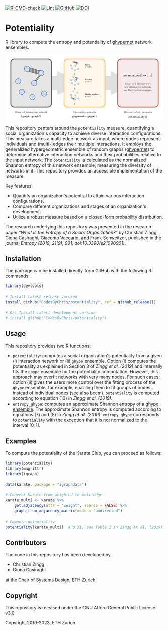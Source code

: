 [![R-CMD-check](https://github.com/CodesByChris/potentiality/actions/workflows/check-release.yaml/badge.svg)](https://github.com/CodesByChris/potentiality/actions/workflows/check-release.yaml)
[![Lint](https://github.com/CodesByChris/potentiality/actions/workflows/lint.yaml/badge.svg)](https://github.com/CodesByChris/potentiality/actions/workflows/lint.yaml)
[![GitHub](https://img.shields.io/github/license/CodesByChris/potentiality?label=License)](LICENSE)
[![DOI](https://zenodo.org/badge/DOI/10.5281/zenodo.10462630.svg)](https://doi.org/10.5281/zenodo.10462630)


# Potentiality

R library to compute the entropy and potentiality of [ghypernet](https://ghyper.net/) network ensembles.

![Potentiality Overview](docs/potentiality.png)

This repository centers around the `potentiality` measure, quantifying a social organization's capacity to achieve diverse interaction configurations.
This measure takes a multi-edge network as input, where nodes represent individuals and (multi-)edges their multiple interactions.
It employs the generalized hypergeometric ensemble of random graphs ([ghypernet](https://ghyper.net/)) to determine alternative interaction networks and their probabilities relative to the input network.
The `potentiality` is calculated as the normalized Shannon entropy of this network ensemble, measuring the diversity of networks in it.
This repository provides an accessible implementation of the measure.

Key features:
- Quantify an organization's potential to attain various interaction configurations.
- Compare different organizations and stages of an organization's development.
- Utilize a robust measure based on a closed-form probability distribution.

The research underlying this repository was presented in the research paper
*"What Is the Entropy of a Social Organization?"* by Christian Zingg, Giona Casiraghi, Giacomo Vaccario, and Frank Schweitzer, published in the journal *Entropy (2019, 21(9), 901; doi:10.3390/e21090901)*.


## Installation

The package can be installed directly from GitHub with the following R commands:

```R
library(devtools)

# Install latest release version
install_github("CodesByChris/potentiality", ref = github_release())

# Or: Install latest development version
# install_github("CodesByChris/potentiality")
```


## Usage

This repository provides two R functions:
- `potentiality`: computes a social organization's potentiality from a given (i) interaction network or (ii) `ghype` ensemble.
    Option (i) computes the potentiality as explained in Section 3 of *Zingg et al. (2019)* and internally fits the `ghype` ensemble for the potentiality computation.
    However, this approach may overfit networks with very many nodes.
    For such cases, option (ii) gives the users more control over the fitting process of the `ghype` ensemble, for example, enabling them to fit groups of nodes instead of individual nodes (see also [bccm](https://ghyper.net/reference/bccm.html)).
    `potentiality` is computed according to equation (10) in *Zingg et al. (2019)*.
- `entropy_ghype`: computes an approximate Shannon entropy of a [ghype ensemble](https://github.com/gi0na/r-ghypernet).
    The approximate Shannon entropy is computed according to equations (7) and (8) in *Zingg et al. (2019)*.
    `entropy_ghype` corresponds to `potentiality` with the exception that it is not normalized to the interval $[0, 1]$.


## Examples

To compute the potentiality of the Karate Club, you can proceed as follows:

```R
library(potentiality)
library(magrittr)
library(igraph)

data(karate, package = "igraphdata")

# Convert karate from weighted to multiedge
karate_multi <- karate %>%
    get.adjacency(attr = "weight", sparse = FALSE) %>%
    graph_from_adjacency_matrix(mode = "undirected")

# Compute potentiality
potentiality(karate_multi)  # 0.31, see Table 1 in Zingg et al. (2019)
```


## Contributors

The code in this repository has been developed by

- Christian Zingg
- Giona Casiraghi

at the Chair of Systems Design, ETH Zurich.


## Copyright

This repository is released under the GNU Affero General Public License v3.0

Copyright 2019-2023, ETH Zurich.
